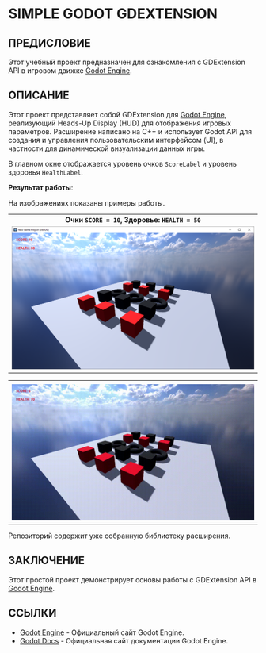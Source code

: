 # **SIMPLE GODOT GDEXTENSION**

## ПРЕДИСЛОВИЕ

Этот учебный проект предназначен для ознакомления с GDExtension API в игровом движке [Godot Engine](https://godotengine.org).

## ОПИСАНИЕ

Этот проект представляет собой GDExtension для [Godot Engine](https://godotengine.org), реализующий Heads-Up Display (HUD) для отображения игровых параметров. Расширение написано на C++ и использует Godot API для создания и управления пользовательским интерфейсом (UI), в частности для динамической визуализации данных игры.

В главном окне отображается уровень очков `ScoreLabel` и уровень здоровья `HealthLabel`.

**Результат работы**:

На изображениях показаны примеры работы.

|  |
| :--: |
| **Очки `SCORE = 10`, Здоровье: `HEALTH = 50`** |
| ![1](/doc/images/1.PNG) |

|  |
| :--: |
|  |
| ![1](/doc/images/1.GIF) |

Репозиторий содержит уже собранную библиотеку расширения.

## ЗАКЛЮЧЕНИЕ

Этот простой проект демонстрирует основы работы с GDExtension API в [Godot Engine](https://godotengine.org).

## ССЫЛКИ

* [Godot Engine](https://godotengine.org) - Официальный сайт Godot Engine.
* [Godot Docs](https://docs.godotengine.org/en/stable/index.html) - Официальная сайт документации Godot Engine.

